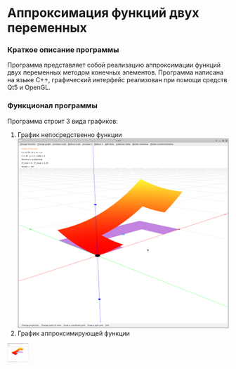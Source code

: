 # Аппроксимация функций двух переменных
### Краткое описание программы
Программа представляет собой реализацию аппроксимации функций двух переменных методом конечных элементов. Программа написана на языке C++, графический интерфейс реализован при помощи средств Qt5 и OpenGL.
### Функционал программы
Программа строит 3 вида графиков:
1. График непосредственно функции
![График функции](https://github.com/Petrofan1/Function-approximation/raw/master/Functions%20of%20two%20variables/images/func.png)
2. График аппроксимирующей функции
<img src="https://github.com/Petrofan1/Function-approximation/raw/master/Functions%20of%20two%20variables/images/func.png" width="48">


